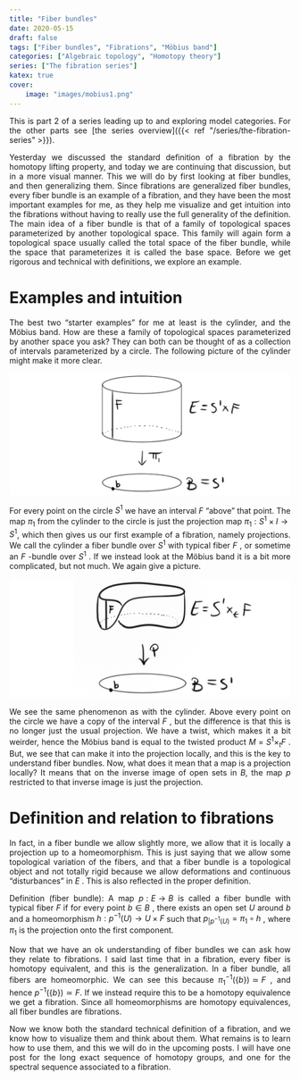```yaml
---
title: "Fiber bundles"
date: 2020-05-15
draft: false
tags: ["Fiber bundles", "Fibrations", "Möbius band"]
categories: ["Algebraic topology", "Homotopy theory"]
series: ["The fibration series"]
katex: true
cover:
    image: "images/mobius1.png"
---
```


This is part 2 of a series leading up to and exploring model categories. For the other parts see [the series overview]({{< ref "/series/the-fibration-series" >}}).

Yesterday we discussed the standard definition of a fibration by the homotopy lifting property, and today we are continuing that discussion, but in a more visual manner. This we will do by first looking at fiber bundles, and then generalizing them. Since fibrations are generalized fiber bundles, every fiber bundle is an example of a fibration, and they have been the most important examples for me, as they help me visualize and get intuition into the fibrations without having to really use the full generality of the definition. The main idea of a fiber bundle is that of a family of topological spaces parameterized by another topological space. This family will again form a topological space usually called the total space of the fiber bundle, while the space that parameterizes it is called the base space. Before we get rigorous and technical with definitions, we explore an example.

# Examples and intuition

The best two “starter examples” for me at least is the cylinder, and the Möbius band. How are these a family of topological spaces parameterized by another space you ask? They can both can be thought of as a collection of intervals parameterized by a circle. The following picture of the cylinder might make it more clear.

![Error loading image](images/cylinder.png)

For every point on the circle $S^1$ we have an interval $F$ “above” that point. The map $\pi_1$ from the cylinder to the circle is just the projection map $\pi_1:S^1\times I \rightarrow S^1$, which then gives us our first example of a fibration, namely projections. We call the cylinder a fiber bundle over $S^1$ with typical fiber $F$ , or sometime an $F$ -bundle over $S^1$ . If we instead look at the Möbius band it is a bit more complicated, but not much. We again give a picture.

![Error loading image](images/mobius1.png)

We see the same phenomenon as with the cylinder. Above every point on the circle we have a copy of the interval $F$ , but the difference is that this is no longer just the usual projection. We have a twist, which makes it a bit weirder, hence the Möbius band is equal to the twisted product $M= S^1\times_t F$ . But, we see that can make it into the projection locally, and this is the key to understand fiber bundles. Now, what does it mean that a map is a projection locally? It means that on the inverse image of open sets in $B$, the map $p$ restricted to that inverse image is just the projection.

# Definition and relation to fibrations

In fact, in a fiber bundle we allow slightly more, we allow that it is locally a projection up to a homeomorphism. This is just saying that we allow some topological variation of the fibers, and that a fiber bundle is a topological object and not totally rigid because we allow deformations and continuous “disturbances” in $E$ . This is also reflected in the proper definition.

Definition (fiber bundle): A map $p:E\rightarrow B$ is called a fiber bundle with typical fiber $F$ if for every point $b\in B$ , there exists an open set $U$ around $b$ and a homeomorphism $h:p^{-1}(U)\rightarrow U\times F$ such that $p_{|p^{-1}(U)}= \pi_1 \circ h$ , where $\pi_1$ is the projection onto the first component.

Now that we have an ok understanding of fiber bundles we can ask how they relate to fibrations. I said last time that in a fibration, every fiber is homotopy equivalent, and this is the generalization. In a fiber bundle, all fibers are homeomorphic. We can see this because $\pi_1^{-1}(\{b\}) \simeq F$ , and hence $p^{-1}(\{b\}) \simeq F$. If we instead require this to be a homotopy equivalence we get a fibration. Since all homeomorphisms are homotopy equivalences, all fiber bundles are fibrations.

Now we know both the standard technical definition of a fibration, and we know how to visualize them and think about them. What remains is to learn how to use them, and this we will do in the upcoming posts. I will have one post for the long exact sequence of homotopy groups, and one for the spectral sequence associated to a fibration.


<style>body {text-align: justify}</style>